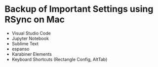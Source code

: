 # Backup of Important Settings using RSync on Mac
* Visual Studio Code
* Jupyter Notebook
* Sublime Text
* espanso
* Karabiner Elements
* Keyboard Shortcuts (Rectangle Config, AltTab)
